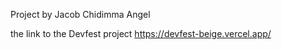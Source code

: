 Project by Jacob Chidimma Angel

the link to the Devfest project 
https://devfest-beige.vercel.app/
